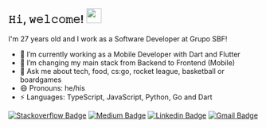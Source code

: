 <h2> 𝙷𝚒, 𝚠𝚎𝚕𝚌𝚘𝚖𝚎! <img src="https://emojis.slackmojis.com/emojis/images/1643515023/10521/meow_code.gif?1643515023" width="30px"> </h2>

I'm 27 years old and I work as a Software Developer at Grupo SBF!

- 🔭 I’m currently working as a Mobile Developer with Dart and Flutter
- 🌱 I’m changing my main stack from Backend to Frontend (Mobile)
- 💬 Ask me about tech, food, cs:go, rocket league, basketball or boardgames
- 😄 Pronouns: he/his
- ⚡ Languages: TypeScript, JavaScript, Python, Go and Dart

[![Stackoverflow Badge](https://img.shields.io/badge/-Stackoverflow-white?style=flat-square&logo=Stackoverflow)](https://stackoverflow.com/users/11197522/marcelo-arthur)
[![Medium Badge](https://img.shields.io/badge/-Medium-0f0f0f?style=flat-square&logo=Medium)](https://medium.com/@marcelobragalemos)
[![Linkedin Badge](https://img.shields.io/badge/-LinkedIn-063f5b?style=flat-square&logo=Linkedin&logoColor=white&link=https://www.linkedin.com/in/marcelo-arthur/)](https://www.linkedin.com/in/marcelo-arthur/)
[![Gmail Badge](https://img.shields.io/badge/-marcelobragalemos@gmail.com-c14438?style=flat-square&logo=Gmail&logoColor=white&link=mailto:marcelobragalemos@gmail.com)](mailto:marcelobragalemos@gmail.com)
